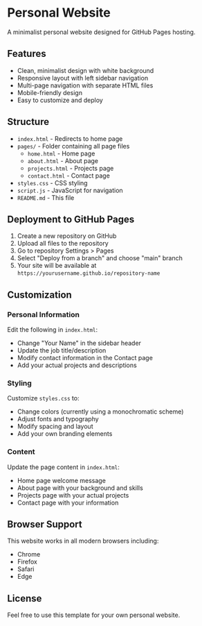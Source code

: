 # Personal Website

A minimalist personal website designed for GitHub Pages hosting.

## Features

- Clean, minimalist design with white background
- Responsive layout with left sidebar navigation
- Multi-page navigation with separate HTML files
- Mobile-friendly design
- Easy to customize and deploy

## Structure

- `index.html` - Redirects to home page
- `pages/` - Folder containing all page files
  - `home.html` - Home page
  - `about.html` - About page
  - `projects.html` - Projects page
  - `contact.html` - Contact page
- `styles.css` - CSS styling
- `script.js` - JavaScript for navigation
- `README.md` - This file

## Deployment to GitHub Pages

1. Create a new repository on GitHub
2. Upload all files to the repository
3. Go to repository Settings > Pages
4. Select "Deploy from a branch" and choose "main" branch
5. Your site will be available at `https://yourusername.github.io/repository-name`

## Customization

### Personal Information
Edit the following in `index.html`:
- Change "Your Name" in the sidebar header
- Update the job title/description
- Modify contact information in the Contact page
- Add your actual projects and descriptions

### Styling
Customize `styles.css` to:
- Change colors (currently using a monochromatic scheme)
- Adjust fonts and typography
- Modify spacing and layout
- Add your own branding elements

### Content
Update the page content in `index.html`:
- Home page welcome message
- About page with your background and skills
- Projects page with your actual projects
- Contact page with your information

## Browser Support

This website works in all modern browsers including:
- Chrome
- Firefox
- Safari
- Edge

## License

Feel free to use this template for your own personal website.
